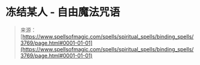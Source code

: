 <!--yml

category: 未分类

date: 2024-06-12 18:37:29

-->

# 冻结某人 - 自由魔法咒语

> 来源：[https://www.spellsofmagic.com/spells/spiritual_spells/binding_spells/3769/page.html#0001-01-01](https://www.spellsofmagic.com/spells/spiritual_spells/binding_spells/3769/page.html#0001-01-01)
